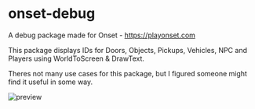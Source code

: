 # onset-debug
A debug package made for Onset - https://playonset.com

This package displays IDs for Doors, Objects, Pickups, Vehicles, NPC and Players using WorldToScreen & DrawText.

Theres not many use cases for this package, but I figured someone might find it useful in some way.

![preview](https://i.imgur.com/5vbBfxl.jpg)
